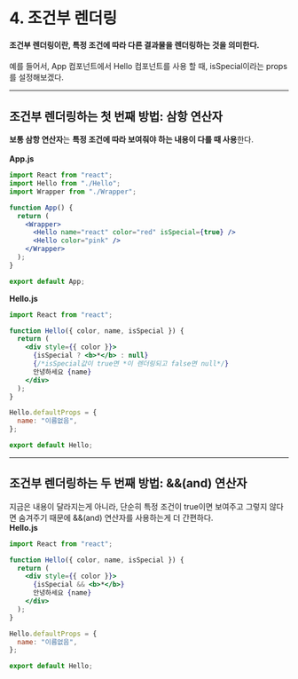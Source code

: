 # 4. 조건부 렌더링

#### **조건부 렌더링**이란, 특정 조건에 따라 다른 결과물을 렌더링하는 것을 의미한다.

예를 들어서, App 컴포넌트에서 Hello 컴포넌트를 사용 할 때, isSpecial이라는 props를 설정해보겠다.

---

## 조건부 렌더링하는 첫 번째 방법: 삼항 연산자

**보통 삼항 연산자**는 **특정 조건에 따라 보여줘야 하는 내용이 다를 때 사용**한다. </br>
</br>
**App.js**

```jsx
import React from "react";
import Hello from "./Hello";
import Wrapper from "./Wrapper";

function App() {
  return (
    <Wrapper>
      <Hello name="react" color="red" isSpecial={true} />
      <Hello color="pink" />
    </Wrapper>
  );
}

export default App;
```

**Hello.js**

```jsx
import React from "react";

function Hello({ color, name, isSpecial }) {
  return (
    <div style={{ color }}>
      {isSpecial ? <b>*</b> : null}
      {/*isSpecial값이 true면 *이 렌더링되고 false면 null*/}
      안녕하세요 {name}
    </div>
  );
}

Hello.defaultProps = {
  name: "이름없음",
};

export default Hello;
```

---

## 조건부 렌더링하는 두 번째 방법: &&(and) 연산자

지금은 내용이 달라지는게 아니라, 단순히 특정 조건이 true이면 보여주고 그렇지 않다면 숨겨주기 때문에
&&(and) 연산자를 사용하는게 더 간편하다. </br>
**Hello.js**

```jsx
import React from "react";

function Hello({ color, name, isSpecial }) {
  return (
    <div style={{ color }}>
      {isSpecial && <b>*</b>}
      안녕하세요 {name}
    </div>
  );
}

Hello.defaultProps = {
  name: "이름없음",
};

export default Hello;
```
